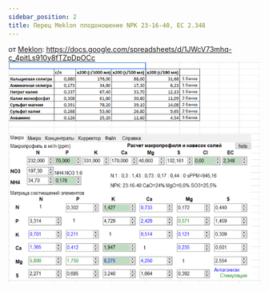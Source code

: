 ```yaml
---
sidebar_position: 2
title: Перец Meklon плодоношение NPK 23-16-40, EC 2.348
---
```


от [Meklon](/growing/personalies/Meklon.md): https://docs.google.com/spreadsheets/d/1JWcV73mhq-c_4pitLs910y8fTZpDpOCc  
![перец плодоношение](/img/2025-08-27-echiveria-experiment/pepper-fruiting.png)